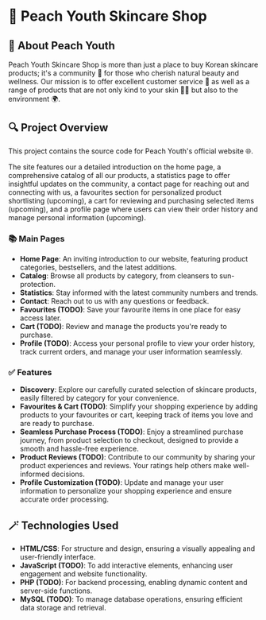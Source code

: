 # 🍑 Peach Youth Skincare Shop

## 🌿 About Peach Youth

Peach Youth Skincare Shop is more than just a place to buy Korean skincare products; it's a community 💞 for those who cherish natural beauty and wellness. Our mission is to offer excellent customer service 🌟 as well as a range of products that are not only kind to your skin 💆‍♀️ but also to the environment 🌍.

## 🔍 Project Overview

This project contains the source code for Peach Youth's official website 🌐.

The site features our a detailed introduction on the home page, a comprehensive catalog of all our products, a statistics page to offer insightful updates on the community, a contact page for reaching out and connecting with us, a favourites section for personalized product shortlisting (upcoming), a cart for reviewing and purchasing selected items (upcoming), and a profile page where users can view their order history and manage personal information (upcoming).

### 📚 Main Pages

- **Home Page**: An inviting introduction to our website, featuring product categories, bestsellers, and the latest additions.
- **Catalog**: Browse all products by category, from cleansers to sun-protection.
- **Statistics**: Stay informed with the latest community numbers and trends.
- **Contact**: Reach out to us with any questions or feedback.
- **Favourites (TODO)**: Save your favourite items in one place for easy access later.
- **Cart (TODO)**: Review and manage the products you're ready to purchase.
- **Profile (TODO)**: Access your personal profile to view your order history, track current orders, and manage your user information seamlessly.

### ✅ Features

- **Discovery**: Explore our carefully curated selection of skincare products, easily filtered by category for your convenience.
- **Favourites & Cart (TODO)**: Simplify your shopping experience by adding products to your favourites or cart, keeping track of items you love and are ready to purchase.
- **Seamless Purchase Process (TODO)**: Enjoy a streamlined purchase journey, from product selection to checkout, designed to provide a smooth and hassle-free experience.
- **Product Reviews (TODO)**: Contribute to our community by sharing your product experiences and reviews. Your ratings help others make well-informed decisions.
- **Profile Customization (TODO)**: Update and manage your user information to personalize your shopping experience and ensure accurate order processing.

## 🪄 Technologies Used

- **HTML/CSS**: For structure and design, ensuring a visually appealing and user-friendly interface.
- **JavaScript (TODO)**: To add interactive elements, enhancing user engagement and website functionality.
- **PHP (TODO)**: For backend processing, enabling dynamic content and server-side functions.
- **MySQL (TODO)**: To manage database operations, ensuring efficient data storage and retrieval.
